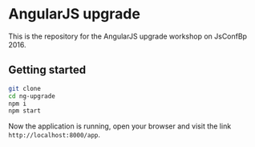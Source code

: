 # AngularJS upgrade

This is the repository for the AngularJS upgrade workshop on JsConfBp 2016.

## Getting started

```bash
git clone
cd ng-upgrade
npm i
npm start
```
Now the application is running, open your browser and visit the link ```http://localhost:8000/app```.